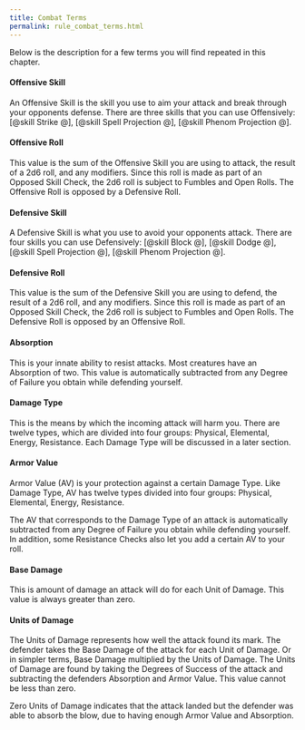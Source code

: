 ```yaml
---
title: Combat Terms
permalink: rule_combat_terms.html
---
```


Below is the description for a few terms you will find repeated in this chapter.

#### Offensive Skill
An Offensive Skill is the skill you use to aim your attack and break through your opponents defense. There are three skills that you can use Offensively: [@skill Strike @], [@skill Spell Projection @], [@skill Phenom Projection @]. 

#### Offensive Roll 
This value is the sum of the Offensive Skill you are using to attack, the result of a 2d6 roll, and any modifiers. Since this roll is made as part of an Opposed Skill Check, the 2d6 roll is subject to Fumbles and Open Rolls. The Offensive Roll is opposed by a Defensive Roll.

#### Defensive Skill 
A Defensive Skill is what you use to avoid your opponents attack. There are four skills you can use Defensively: [@skill Block @], [@skill Dodge @], [@skill Spell Projection @], [@skill Phenom Projection @].

#### Defensive Roll
This value is the sum of the Defensive Skill you are using to defend, the result of a 2d6 roll, and any modifiers. Since this roll is made as part of an Opposed Skill Check, the 2d6 roll is subject to Fumbles and Open Rolls. The Defensive Roll is opposed by an Offensive Roll.

#### Absorption
This is your innate ability to resist attacks. Most creatures have an Absorption of two. This value is automatically subtracted from any Degree of Failure you obtain while defending yourself.

#### Damage Type 
This is the means by which the incoming attack will harm you. There are twelve types, which are divided into four groups: Physical, Elemental, Energy, Resistance. Each Damage Type will be discussed in a later section.

#### Armor Value 
Armor Value (AV) is your protection against a certain Damage Type. Like Damage Type, AV has twelve types divided into four groups: Physical, Elemental, Energy, Resistance.

The AV that corresponds to the Damage Type of an attack is automatically subtracted from any Degree of Failure you obtain while defending yourself. In addition, some Resistance Checks also let you add a certain AV to your roll.

#### Base Damage 
This is amount of damage an attack will do for each Unit of Damage. This value is always greater than zero.

#### Units of Damage 
The Units of Damage represents how well the attack found its mark. The defender takes the Base Damage of the attack for each Unit of Damage. Or in simpler terms, Base Damage multiplied by the Units of Damage. The Units of Damage are found by taking the Degrees of Success of the attack and subtracting the defenders Absorption and Armor Value. This value cannot be less than zero.

Zero Units of Damage indicates that the attack landed but the defender was able to absorb the blow, due to having enough Armor Value and Absorption.